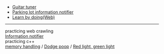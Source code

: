 - [Guitar tuner](https://github.com/vacu9708/Guitar-tuner)
- [Parking lot information notifier](https://github.com/vacu9708/Smart-CCTV)
- [Learn by doing(Web)](https://github.com/vacu9708/Web-development/tree/main/side%20projects)

---
practicing web crawling<br>
[Information notifier](https://github.com/vacu9708/Information_notifier)<br>
practicing c++<br>
[memory handling](https://github.com/vacu9708/hacking) / [Dodge poop](https://github.com/vacu9708/Dodge-pieces-of-poop) / [Red light, green light](https://github.com/vacu9708/Red-light-green-light)
